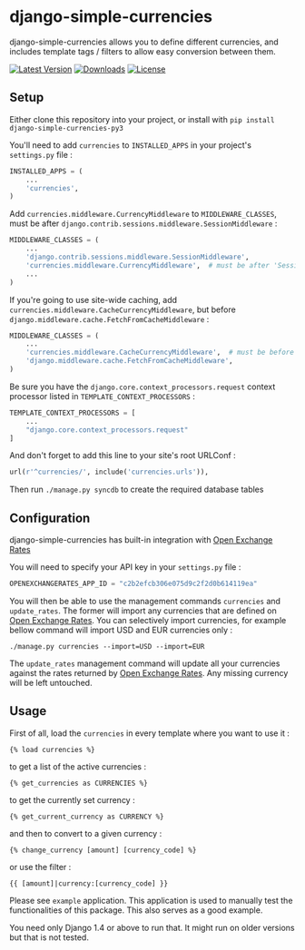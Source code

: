 django-simple-currencies
===

django-simple-currencies allows you to define different currencies, and includes template tags / filters to allow easy conversion between them.

[![Latest Version](https://img.shields.io/pypi/v/django-simple-currencies.svg)](https://pypi.python.org/pypi/django-simple-currencies/)
[![Downloads](https://img.shields.io/pypi/dm/django-simple-currencies.svg)](https://pypi.python.org/pypi/django-simple-currencies/)
[![License](https://img.shields.io/github/license/bashu/django-simple-currencies.svg)](https://pypi.python.org/pypi/django-simple-currencies/)

## Setup

Either clone this repository into your project, or install with ```pip install django-simple-currencies-py3```

You'll need to add ```currencies``` to ```INSTALLED_APPS``` in your project's ``settings.py`` file :

```python
INSTALLED_APPS = (
    ...
    'currencies',
)
```

Add ```currencies.middleware.CurrencyMiddleware``` to ```MIDDLEWARE_CLASSES```, must be after ```django.contrib.sessions.middleware.SessionMiddleware``` :

```python
MIDDLEWARE_CLASSES = (
    ...
    'django.contrib.sessions.middleware.SessionMiddleware',
    'currencies.middleware.CurrencyMiddleware',  # must be after 'SessionMiddleware'
    ...
)
```

If you're going to use site-wide caching, add ```currencies.middleware.CacheCurrencyMiddleware```, but before ```django.middleware.cache.FetchFromCacheMiddleware``` :

```python
MIDDLEWARE_CLASSES = (
    ...
    'currencies.middleware.CacheCurrencyMiddleware',  # must be before 'FetchFromCacheMiddleware'
    'django.middleware.cache.FetchFromCacheMiddleware',
)
```

Be sure you have the `django.core.context_processors.request` context processor listed in ```TEMPLATE_CONTEXT_PROCESSORS``` :

```python
TEMPLATE_CONTEXT_PROCESSORS = [
    ...
    "django.core.context_processors.request"
]
```

And don't forget to add this line to your site's root URLConf :

```python
url(r'^currencies/', include('currencies.urls')),
```

Then run ```./manage.py syncdb``` to create the required database tables


## Configuration

django-simple-currencies has built-in integration with [Open Exchange Rates](http://openexchangerates.org/)

You will need to specify your API key in your ```settings.py``` file :

```python
OPENEXCHANGERATES_APP_ID = "c2b2efcb306e075d9c2f2d0b614119ea"
```

You will then be able to use the management commands ``currencies`` and ``update_rates``. The former will import any currencies that are defined on [Open Exchange Rates](http://openexchangerates.org/). You can selectively import currencies, for example bellow command will import USD and EUR currencies only :

```shell
./manage.py currencies --import=USD --import=EUR
```

The ``update_rates`` management command will update all your currencies against the rates returned by [Open Exchange Rates](http://openexchangerates.org/). Any missing currency will be left untouched.

## Usage

First of all, load the ```currencies``` in every template where you want to use it :

    {% load currencies %}

to get a list of the active currencies :

    {% get_currencies as CURRENCIES %}

to get the currently set currency :

    {% get_current_currency as CURRENCY %}

and then to convert to a given currency :

    {% change_currency [amount] [currency_code] %}

or use the filter :

    {{ [amount]|currency:[currency_code] }}

Please see ```example``` application. This application is used to manually test the functionalities of this package. This also serves as a good example.

You need only Django 1.4 or above to run that. It might run on older versions but that is not tested.
